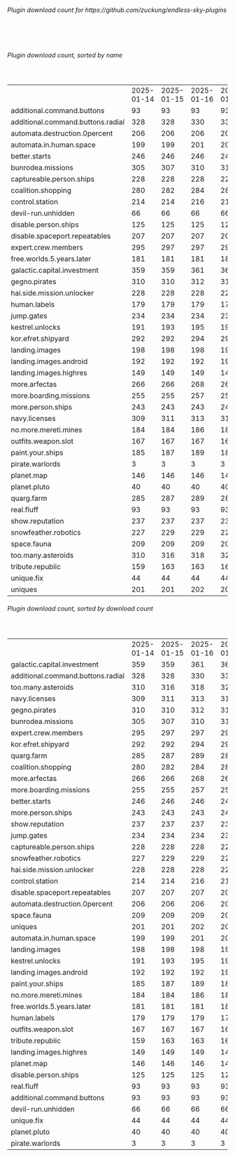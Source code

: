 <h6>Plugin download count for https://github.com/zuckung/endless-sky-plugins</h6><br>
<br>
<h6>Plugin download count, sorted by name</h6><sub><sup><br>
<table>
	<tr>
		<td></td>
		<td>2025-01-14</td>
		<td>2025-01-15</td>
		<td>2025-01-16</td>
		<td>2025-01-17</td>
		<td>2025-01-18</td>
		<td>2025-01-19</td>
		<td>2025-01-20</td>
		<td>today +</td>
	</tr>
	<tr>
		<td>additional.command.buttons</td>
		<td>93</td>
		<td>93</td>
		<td>93</td>
		<td>93</td>
		<td>93</td>
		<td>93</td>
		<td>93</td>
		<td></td>
	</tr>
	<tr>
		<td>additional.command.buttons.radial</td>
		<td>328</td>
		<td>328</td>
		<td>330</td>
		<td>332</td>
		<td>334</td>
		<td>334</td>
		<td>334</td>
		<td></td>
	</tr>
	<tr>
		<td>automata.destruction.0percent</td>
		<td>206</td>
		<td>206</td>
		<td>206</td>
		<td>206</td>
		<td>208</td>
		<td>210</td>
		<td>210</td>
		<td></td>
	</tr>
	<tr>
		<td>automata.in.human.space</td>
		<td>199</td>
		<td>199</td>
		<td>201</td>
		<td>201</td>
		<td>201</td>
		<td>201</td>
		<td>201</td>
		<td></td>
	</tr>
	<tr>
		<td>better.starts</td>
		<td>246</td>
		<td>246</td>
		<td>246</td>
		<td>246</td>
		<td>248</td>
		<td>248</td>
		<td>248</td>
		<td></td>
	</tr>
	<tr>
		<td>bunrodea.missions</td>
		<td>305</td>
		<td>307</td>
		<td>310</td>
		<td>310</td>
		<td>310</td>
		<td>310</td>
		<td>310</td>
		<td></td>
	</tr>
	<tr>
		<td>captureable.person.ships</td>
		<td>228</td>
		<td>228</td>
		<td>228</td>
		<td>228</td>
		<td>228</td>
		<td>232</td>
		<td>232</td>
		<td></td>
	</tr>
	<tr>
		<td>coalition.shopping</td>
		<td>280</td>
		<td>282</td>
		<td>284</td>
		<td>284</td>
		<td>284</td>
		<td>284</td>
		<td>284</td>
		<td></td>
	</tr>
	<tr>
		<td>control.station</td>
		<td>214</td>
		<td>214</td>
		<td>216</td>
		<td>216</td>
		<td>216</td>
		<td>216</td>
		<td>216</td>
		<td></td>
	</tr>
	<tr>
		<td>devil-run.unhidden</td>
		<td>66</td>
		<td>66</td>
		<td>66</td>
		<td>66</td>
		<td>66</td>
		<td>66</td>
		<td>66</td>
		<td></td>
	</tr>
	<tr>
		<td>disable.person.ships</td>
		<td>125</td>
		<td>125</td>
		<td>125</td>
		<td>125</td>
		<td>125</td>
		<td>125</td>
		<td>125</td>
		<td></td>
	</tr>
	<tr>
		<td>disable.spaceport.repeatables</td>
		<td>207</td>
		<td>207</td>
		<td>207</td>
		<td>209</td>
		<td>211</td>
		<td>211</td>
		<td>211</td>
		<td></td>
	</tr>
	<tr>
		<td>expert.crew.members</td>
		<td>295</td>
		<td>297</td>
		<td>297</td>
		<td>297</td>
		<td>297</td>
		<td>299</td>
		<td>299</td>
		<td></td>
	</tr>
	<tr>
		<td>free.worlds.5.years.later</td>
		<td>181</td>
		<td>181</td>
		<td>181</td>
		<td>181</td>
		<td>181</td>
		<td>181</td>
		<td>181</td>
		<td></td>
	</tr>
	<tr>
		<td>galactic.capital.investment</td>
		<td>359</td>
		<td>359</td>
		<td>361</td>
		<td>365</td>
		<td>367</td>
		<td>367</td>
		<td>367</td>
		<td></td>
	</tr>
	<tr>
		<td>gegno.pirates</td>
		<td>310</td>
		<td>310</td>
		<td>312</td>
		<td>312</td>
		<td>312</td>
		<td>312</td>
		<td>312</td>
		<td></td>
	</tr>
	<tr>
		<td>hai.side.mission.unlocker</td>
		<td>228</td>
		<td>228</td>
		<td>228</td>
		<td>228</td>
		<td>228</td>
		<td>228</td>
		<td>228</td>
		<td></td>
	</tr>
	<tr>
		<td>human.labels</td>
		<td>179</td>
		<td>179</td>
		<td>179</td>
		<td>179</td>
		<td>179</td>
		<td>179</td>
		<td>179</td>
		<td></td>
	</tr>
	<tr>
		<td>jump.gates</td>
		<td>234</td>
		<td>234</td>
		<td>234</td>
		<td>234</td>
		<td>235</td>
		<td>237</td>
		<td>237</td>
		<td></td>
	</tr>
	<tr>
		<td>kestrel.unlocks</td>
		<td>191</td>
		<td>193</td>
		<td>195</td>
		<td>195</td>
		<td>195</td>
		<td>197</td>
		<td>197</td>
		<td></td>
	</tr>
	<tr>
		<td>kor.efret.shipyard</td>
		<td>292</td>
		<td>292</td>
		<td>294</td>
		<td>294</td>
		<td>294</td>
		<td>296</td>
		<td>296</td>
		<td></td>
	</tr>
	<tr>
		<td>landing.images</td>
		<td>198</td>
		<td>198</td>
		<td>198</td>
		<td>198</td>
		<td>198</td>
		<td>198</td>
		<td>198</td>
		<td></td>
	</tr>
	<tr>
		<td>landing.images.android</td>
		<td>192</td>
		<td>192</td>
		<td>192</td>
		<td>192</td>
		<td>192</td>
		<td>192</td>
		<td>192</td>
		<td></td>
	</tr>
	<tr>
		<td>landing.images.highres</td>
		<td>149</td>
		<td>149</td>
		<td>149</td>
		<td>149</td>
		<td>149</td>
		<td>149</td>
		<td>149</td>
		<td></td>
	</tr>
	<tr>
		<td>more.arfectas</td>
		<td>266</td>
		<td>266</td>
		<td>268</td>
		<td>268</td>
		<td>268</td>
		<td>270</td>
		<td>270</td>
		<td></td>
	</tr>
	<tr>
		<td>more.boarding.missions</td>
		<td>255</td>
		<td>255</td>
		<td>257</td>
		<td>257</td>
		<td>259</td>
		<td>259</td>
		<td>259</td>
		<td></td>
	</tr>
	<tr>
		<td>more.person.ships</td>
		<td>243</td>
		<td>243</td>
		<td>243</td>
		<td>243</td>
		<td>243</td>
		<td>243</td>
		<td>243</td>
		<td></td>
	</tr>
	<tr>
		<td>navy.licenses</td>
		<td>309</td>
		<td>311</td>
		<td>313</td>
		<td>315</td>
		<td>315</td>
		<td>315</td>
		<td>315</td>
		<td></td>
	</tr>
	<tr>
		<td>no.more.mereti.mines</td>
		<td>184</td>
		<td>184</td>
		<td>186</td>
		<td>186</td>
		<td>186</td>
		<td>186</td>
		<td>186</td>
		<td></td>
	</tr>
	<tr>
		<td>outfits.weapon.slot</td>
		<td>167</td>
		<td>167</td>
		<td>167</td>
		<td>167</td>
		<td>167</td>
		<td>167</td>
		<td>167</td>
		<td></td>
	</tr>
	<tr>
		<td>paint.your.ships</td>
		<td>185</td>
		<td>187</td>
		<td>189</td>
		<td>189</td>
		<td>189</td>
		<td>189</td>
		<td>189</td>
		<td></td>
	</tr>
	<tr>
		<td>pirate.warlords</td>
		<td>3</td>
		<td>3</td>
		<td>3</td>
		<td>3</td>
		<td>3</td>
		<td>3</td>
		<td>3</td>
		<td></td>
	</tr>
	<tr>
		<td>planet.map</td>
		<td>146</td>
		<td>146</td>
		<td>146</td>
		<td>146</td>
		<td>146</td>
		<td>146</td>
		<td>146</td>
		<td></td>
	</tr>
	<tr>
		<td>planet.pluto</td>
		<td>40</td>
		<td>40</td>
		<td>40</td>
		<td>40</td>
		<td>40</td>
		<td>40</td>
		<td>40</td>
		<td></td>
	</tr>
	<tr>
		<td>quarg.farm</td>
		<td>285</td>
		<td>287</td>
		<td>289</td>
		<td>289</td>
		<td>289</td>
		<td>291</td>
		<td>291</td>
		<td></td>
	</tr>
	<tr>
		<td>real.fluff</td>
		<td>93</td>
		<td>93</td>
		<td>93</td>
		<td>93</td>
		<td>93</td>
		<td>93</td>
		<td>93</td>
		<td></td>
	</tr>
	<tr>
		<td>show.reputation</td>
		<td>237</td>
		<td>237</td>
		<td>237</td>
		<td>238</td>
		<td>242</td>
		<td>242</td>
		<td>242</td>
		<td></td>
	</tr>
	<tr>
		<td>snowfeather.robotics</td>
		<td>227</td>
		<td>229</td>
		<td>229</td>
		<td>229</td>
		<td>231</td>
		<td>231</td>
		<td>231</td>
		<td></td>
	</tr>
	<tr>
		<td>space.fauna</td>
		<td>209</td>
		<td>209</td>
		<td>209</td>
		<td>209</td>
		<td>209</td>
		<td>209</td>
		<td>209</td>
		<td></td>
	</tr>
	<tr>
		<td>too.many.asteroids</td>
		<td>310</td>
		<td>316</td>
		<td>318</td>
		<td>320</td>
		<td>322</td>
		<td>322</td>
		<td>322</td>
		<td></td>
	</tr>
	<tr>
		<td>tribute.republic</td>
		<td>159</td>
		<td>163</td>
		<td>163</td>
		<td>163</td>
		<td>163</td>
		<td>163</td>
		<td>163</td>
		<td></td>
	</tr>
	<tr>
		<td>unique.fix</td>
		<td>44</td>
		<td>44</td>
		<td>44</td>
		<td>44</td>
		<td>44</td>
		<td>44</td>
		<td>44</td>
		<td></td>
	</tr>
	<tr>
		<td>uniques</td>
		<td>201</td>
		<td>201</td>
		<td>202</td>
		<td>202</td>
		<td>202</td>
		<td>202</td>
		<td>202</td>
		<td></td>
	</tr>
</table>
</sub></sup>
<h6>Plugin download count, sorted by download count</h6><sub><sup><br>
<table>
	<tr>
		<td></td>
		<td>2025-01-14</td>
		<td>2025-01-15</td>
		<td>2025-01-16</td>
		<td>2025-01-17</td>
		<td>2025-01-18</td>
		<td>2025-01-19</td>
		<td>2025-01-20</td>
		<td>today +</td>
	</tr>
	<tr>
		<td>galactic.capital.investment</td>
		<td>359</td>
		<td>359</td>
		<td>361</td>
		<td>365</td>
		<td>367</td>
		<td>367</td>
		<td>367</td>
		<td></td>
	</tr>
	<tr>
		<td>additional.command.buttons.radial</td>
		<td>328</td>
		<td>328</td>
		<td>330</td>
		<td>332</td>
		<td>334</td>
		<td>334</td>
		<td>334</td>
		<td></td>
	</tr>
	<tr>
		<td>too.many.asteroids</td>
		<td>310</td>
		<td>316</td>
		<td>318</td>
		<td>320</td>
		<td>322</td>
		<td>322</td>
		<td>322</td>
		<td></td>
	</tr>
	<tr>
		<td>navy.licenses</td>
		<td>309</td>
		<td>311</td>
		<td>313</td>
		<td>315</td>
		<td>315</td>
		<td>315</td>
		<td>315</td>
		<td></td>
	</tr>
	<tr>
		<td>gegno.pirates</td>
		<td>310</td>
		<td>310</td>
		<td>312</td>
		<td>312</td>
		<td>312</td>
		<td>312</td>
		<td>312</td>
		<td></td>
	</tr>
	<tr>
		<td>bunrodea.missions</td>
		<td>305</td>
		<td>307</td>
		<td>310</td>
		<td>310</td>
		<td>310</td>
		<td>310</td>
		<td>310</td>
		<td></td>
	</tr>
	<tr>
		<td>expert.crew.members</td>
		<td>295</td>
		<td>297</td>
		<td>297</td>
		<td>297</td>
		<td>297</td>
		<td>299</td>
		<td>299</td>
		<td></td>
	</tr>
	<tr>
		<td>kor.efret.shipyard</td>
		<td>292</td>
		<td>292</td>
		<td>294</td>
		<td>294</td>
		<td>294</td>
		<td>296</td>
		<td>296</td>
		<td></td>
	</tr>
	<tr>
		<td>quarg.farm</td>
		<td>285</td>
		<td>287</td>
		<td>289</td>
		<td>289</td>
		<td>289</td>
		<td>291</td>
		<td>291</td>
		<td></td>
	</tr>
	<tr>
		<td>coalition.shopping</td>
		<td>280</td>
		<td>282</td>
		<td>284</td>
		<td>284</td>
		<td>284</td>
		<td>284</td>
		<td>284</td>
		<td></td>
	</tr>
	<tr>
		<td>more.arfectas</td>
		<td>266</td>
		<td>266</td>
		<td>268</td>
		<td>268</td>
		<td>268</td>
		<td>270</td>
		<td>270</td>
		<td></td>
	</tr>
	<tr>
		<td>more.boarding.missions</td>
		<td>255</td>
		<td>255</td>
		<td>257</td>
		<td>257</td>
		<td>259</td>
		<td>259</td>
		<td>259</td>
		<td></td>
	</tr>
	<tr>
		<td>better.starts</td>
		<td>246</td>
		<td>246</td>
		<td>246</td>
		<td>246</td>
		<td>248</td>
		<td>248</td>
		<td>248</td>
		<td></td>
	</tr>
	<tr>
		<td>more.person.ships</td>
		<td>243</td>
		<td>243</td>
		<td>243</td>
		<td>243</td>
		<td>243</td>
		<td>243</td>
		<td>243</td>
		<td></td>
	</tr>
	<tr>
		<td>show.reputation</td>
		<td>237</td>
		<td>237</td>
		<td>237</td>
		<td>238</td>
		<td>242</td>
		<td>242</td>
		<td>242</td>
		<td></td>
	</tr>
	<tr>
		<td>jump.gates</td>
		<td>234</td>
		<td>234</td>
		<td>234</td>
		<td>234</td>
		<td>235</td>
		<td>237</td>
		<td>237</td>
		<td></td>
	</tr>
	<tr>
		<td>captureable.person.ships</td>
		<td>228</td>
		<td>228</td>
		<td>228</td>
		<td>228</td>
		<td>228</td>
		<td>232</td>
		<td>232</td>
		<td></td>
	</tr>
	<tr>
		<td>snowfeather.robotics</td>
		<td>227</td>
		<td>229</td>
		<td>229</td>
		<td>229</td>
		<td>231</td>
		<td>231</td>
		<td>231</td>
		<td></td>
	</tr>
	<tr>
		<td>hai.side.mission.unlocker</td>
		<td>228</td>
		<td>228</td>
		<td>228</td>
		<td>228</td>
		<td>228</td>
		<td>228</td>
		<td>228</td>
		<td></td>
	</tr>
	<tr>
		<td>control.station</td>
		<td>214</td>
		<td>214</td>
		<td>216</td>
		<td>216</td>
		<td>216</td>
		<td>216</td>
		<td>216</td>
		<td></td>
	</tr>
	<tr>
		<td>disable.spaceport.repeatables</td>
		<td>207</td>
		<td>207</td>
		<td>207</td>
		<td>209</td>
		<td>211</td>
		<td>211</td>
		<td>211</td>
		<td></td>
	</tr>
	<tr>
		<td>automata.destruction.0percent</td>
		<td>206</td>
		<td>206</td>
		<td>206</td>
		<td>206</td>
		<td>208</td>
		<td>210</td>
		<td>210</td>
		<td></td>
	</tr>
	<tr>
		<td>space.fauna</td>
		<td>209</td>
		<td>209</td>
		<td>209</td>
		<td>209</td>
		<td>209</td>
		<td>209</td>
		<td>209</td>
		<td></td>
	</tr>
	<tr>
		<td>uniques</td>
		<td>201</td>
		<td>201</td>
		<td>202</td>
		<td>202</td>
		<td>202</td>
		<td>202</td>
		<td>202</td>
		<td></td>
	</tr>
	<tr>
		<td>automata.in.human.space</td>
		<td>199</td>
		<td>199</td>
		<td>201</td>
		<td>201</td>
		<td>201</td>
		<td>201</td>
		<td>201</td>
		<td></td>
	</tr>
	<tr>
		<td>landing.images</td>
		<td>198</td>
		<td>198</td>
		<td>198</td>
		<td>198</td>
		<td>198</td>
		<td>198</td>
		<td>198</td>
		<td></td>
	</tr>
	<tr>
		<td>kestrel.unlocks</td>
		<td>191</td>
		<td>193</td>
		<td>195</td>
		<td>195</td>
		<td>195</td>
		<td>197</td>
		<td>197</td>
		<td></td>
	</tr>
	<tr>
		<td>landing.images.android</td>
		<td>192</td>
		<td>192</td>
		<td>192</td>
		<td>192</td>
		<td>192</td>
		<td>192</td>
		<td>192</td>
		<td></td>
	</tr>
	<tr>
		<td>paint.your.ships</td>
		<td>185</td>
		<td>187</td>
		<td>189</td>
		<td>189</td>
		<td>189</td>
		<td>189</td>
		<td>189</td>
		<td></td>
	</tr>
	<tr>
		<td>no.more.mereti.mines</td>
		<td>184</td>
		<td>184</td>
		<td>186</td>
		<td>186</td>
		<td>186</td>
		<td>186</td>
		<td>186</td>
		<td></td>
	</tr>
	<tr>
		<td>free.worlds.5.years.later</td>
		<td>181</td>
		<td>181</td>
		<td>181</td>
		<td>181</td>
		<td>181</td>
		<td>181</td>
		<td>181</td>
		<td></td>
	</tr>
	<tr>
		<td>human.labels</td>
		<td>179</td>
		<td>179</td>
		<td>179</td>
		<td>179</td>
		<td>179</td>
		<td>179</td>
		<td>179</td>
		<td></td>
	</tr>
	<tr>
		<td>outfits.weapon.slot</td>
		<td>167</td>
		<td>167</td>
		<td>167</td>
		<td>167</td>
		<td>167</td>
		<td>167</td>
		<td>167</td>
		<td></td>
	</tr>
	<tr>
		<td>tribute.republic</td>
		<td>159</td>
		<td>163</td>
		<td>163</td>
		<td>163</td>
		<td>163</td>
		<td>163</td>
		<td>163</td>
		<td></td>
	</tr>
	<tr>
		<td>landing.images.highres</td>
		<td>149</td>
		<td>149</td>
		<td>149</td>
		<td>149</td>
		<td>149</td>
		<td>149</td>
		<td>149</td>
		<td></td>
	</tr>
	<tr>
		<td>planet.map</td>
		<td>146</td>
		<td>146</td>
		<td>146</td>
		<td>146</td>
		<td>146</td>
		<td>146</td>
		<td>146</td>
		<td></td>
	</tr>
	<tr>
		<td>disable.person.ships</td>
		<td>125</td>
		<td>125</td>
		<td>125</td>
		<td>125</td>
		<td>125</td>
		<td>125</td>
		<td>125</td>
		<td></td>
	</tr>
	<tr>
		<td>real.fluff</td>
		<td>93</td>
		<td>93</td>
		<td>93</td>
		<td>93</td>
		<td>93</td>
		<td>93</td>
		<td>93</td>
		<td></td>
	</tr>
	<tr>
		<td>additional.command.buttons</td>
		<td>93</td>
		<td>93</td>
		<td>93</td>
		<td>93</td>
		<td>93</td>
		<td>93</td>
		<td>93</td>
		<td></td>
	</tr>
	<tr>
		<td>devil-run.unhidden</td>
		<td>66</td>
		<td>66</td>
		<td>66</td>
		<td>66</td>
		<td>66</td>
		<td>66</td>
		<td>66</td>
		<td></td>
	</tr>
	<tr>
		<td>unique.fix</td>
		<td>44</td>
		<td>44</td>
		<td>44</td>
		<td>44</td>
		<td>44</td>
		<td>44</td>
		<td>44</td>
		<td></td>
	</tr>
	<tr>
		<td>planet.pluto</td>
		<td>40</td>
		<td>40</td>
		<td>40</td>
		<td>40</td>
		<td>40</td>
		<td>40</td>
		<td>40</td>
		<td></td>
	</tr>
	<tr>
		<td>pirate.warlords</td>
		<td>3</td>
		<td>3</td>
		<td>3</td>
		<td>3</td>
		<td>3</td>
		<td>3</td>
		<td>3</td>
		<td></td>
	</tr>
</table>
</sub></sup>
